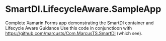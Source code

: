 # SmartDI.LifecycleAware.SampleApp
Complete Xamarin.Forms app demonstrating the SmartDI container and Lifecycle Aware Guidance
Use this code in conjunctioon with https://github.com/marcusts/Com.MarcusTS.SmartDI (which see).
